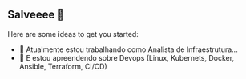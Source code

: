 ## Salveeee 👋

Here are some ideas to get you started:

- 🔭 Atualmente estou trabalhando como Analista de Infraestrutura...
- 🌱 E estou apreendendo sobre Devops (Linux, Kubernets, Docker, Ansible, Terraform, CI/CD)
